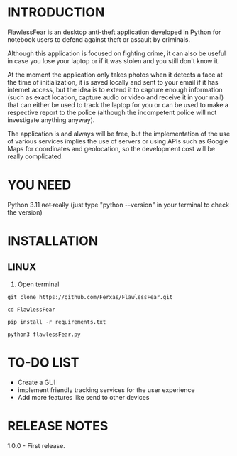 # INTRODUCTION
FlawlessFear is an desktop anti-theft application developed in Python for notebook users to defend against theft or assault by criminals.

Although this application is focused on fighting crime, it can also be useful in case you lose your laptop or if it was stolen and you still don't know it.

At the moment the application only takes photos when it detects a face at the time of initialization, it is saved locally and sent to your email if it has internet access, but the idea is to extend it to capture enough information (such as exact location, capture audio or video and receive it in your mail) that can either be used to track the laptop for you or can be used to make a respective report to the police (although the incompetent police will not investigate anything anyway).

The application is and always will be free, but the implementation of the use of various services implies the use of servers or using APIs such as Google Maps for coordinates and geolocation, so the development cost will be really complicated.

# YOU NEED

Python 3.11 ~~not really~~ (just type "python --version" in your terminal to check the version)

# INSTALLATION

## LINUX

1. Open terminal

```
git clone https://github.com/Ferxas/FlawlessFear.git
```
```
cd FlawlessFear
```
```
pip install -r requirements.txt
```
```
python3 flawlessFear.py
```


# TO-DO LIST

- Create a GUI
- implement friendly tracking services for the user experience
- Add more features like send to other devices


# RELEASE NOTES

1.0.0 - First release.